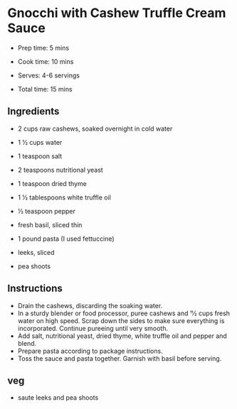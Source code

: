 # Gnocchi with Cashew Truffle Cream Sauce

- Prep time:  5 mins
- Cook time:  10 mins
- Serves: 4-6 servings
 
- Total time:  15 mins

## Ingredients
- 2 cups raw cashews, soaked overnight in cold water
- 1 1⁄2 cups water
- 1 teaspoon salt
- 2 teaspoons nutritional yeast
- 1 teaspoon dried thyme
- 1 1⁄2 tablespoons white truffle oil
- 1⁄2 teaspoon pepper
- fresh basil, sliced thin
- 1 pound pasta (I used fettuccine)

- leeks, sliced
- pea shoots

## Instructions
- Drain the cashews, discarding the soaking water.
- In a sturdy blender or food processor, puree cashews and 11⁄2 cups fresh water on high speed. Scrap down the
  sides to make sure everything is incorporated. Continue pureeing until very smooth.
- Add salt, nutritional yeast, dried thyme, white truffle oil and pepper and blend.
- Prepare pasta according to package instructions.
- Toss the sauce and pasta together. Garnish with basil before serving.

## veg
- saute leeks and pea shoots
